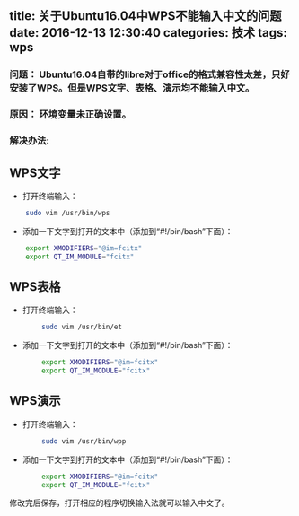 title:  关于Ubuntu16.04中WPS不能输入中文的问题 
date: 2016-12-13 12:30:40
categories: 技术
tags: wps
---
### 问题： Ubuntu16.04自带的libre对于office的格式兼容性太差，只好安装了WPS。但是WPS文字、表格、演示均不能输入中文。 
### 原因： 环境变量未正确设置。 
<!-- more -->
### 解决办法:

## WPS文字
 * 打开终端输入：
```sh
	sudo vim /usr/bin/wps
```
* 添加一下文字到打开的文本中（添加到“#!/bin/bash”下面）：
```sh
	export XMODIFIERS="@im=fcitx"
 	export QT_IM_MODULE="fcitx"
```


## WPS表格
 * 打开终端输入：
```sh
        sudo vim /usr/bin/et
```
 * 添加一下文字到打开的文本中（添加到“#!/bin/bash”下面）：
```bash
        export XMODIFIERS="@im=fcitx"
        export QT_IM_MODULE="fcitx"
```

## WPS演示
 * 打开终端输入：
```sh
        sudo vim /usr/bin/wpp
```
 * 添加一下文字到打开的文本中（添加到“#!/bin/bash”下面）：
```sh
        export XMODIFIERS="@im=fcitx"
        export QT_IM_MODULE="fcitx"
```

修改完后保存，打开相应的程序切换输入法就可以输入中文了。
